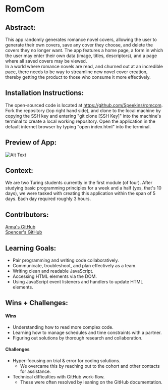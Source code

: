 # RomCom  

## Abstract:
This app randomly generates romance novel covers, allowing the user to generate their own covers, save any cover they choose, and delete the covers they no longer want. The app features a home page, a form in which the user may enter their own data (image, titles, descriptors), and a page where all saved covers may be viewed.<br>
In a world where romance novels are read, and churned out at an incredible pace, there needs to be way to streamline new novel cover creation, thereby getting the product to those who consume it more effectively.

## Installation Instructions:
The open-sourced code is located at https://github.com/Speekins/romcom. Fork the repository (top right hand side), and clone to the local machine by copying the SSH key and entering "git clone [SSH Key]" into the machine's terminal to create a local working repository. Open the application in the default internet browser by typing "open index.html" into the terminal.

## Preview of App:
![Alt Text](https://videoapi-muybridge.vimeocdn.com/animated-thumbnails/image/37491318-d47c-495e-bd5a-643986b15be6.gif?ClientID=vimeo-core-prod&Date=1662319122&Signature=e2e2fce916f2c1f5726c01f4e979c7c1b14e09d0)

## Context:
We are two Turing students currently in the first module (of four). After studying basic programming principles for a week and a half (yes, that's 10 days), we were tasked with creating this application within the span of 5 days. Each day required roughly 3 hours.

## Contributors:
[Anna's GitHub]('github.com/AnnaPete')<br>
[Spencer's GitHub]('github.com/Speekins')

## Learning Goals:
- Pair programming and writing code collaboratively.<br>
- Communicate, troubleshoot, and plan effectively as a team.<br>
- Writing clean and readable JavaScript.<br>
- Accessing HTML elements via the DOM.<br>
- Using JavaScript event listeners and handlers to update HTML elements.

## Wins + Challenges:
#### Wins
- Understanding how to read more complex code.
- Learning how to manage schedules and time constraints with a partner.
- Figuring out solutions by thorough research and collaboration.

#### Challenges
- Hyper-focusing on trial & error for coding solutions.
  - We overcame this by reaching out to the cohort and other contacts for assistance.
- Technical difficulties with GitHub work-flow.
  - These were often resolved by leaning on the GitHub documentation.
